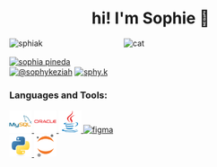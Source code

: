 <h1 align="center">hi! I'm Sophie 🩷</h1>
<!-- <h3 align="center">i can't think of a bio for now</h3> --!>

<img align="right" alt="cat" width="300" height="300" src="https://th.bing.com/th/id/R.245f521ebb6f18153490587f70492f4d?rik=ZJfuEplX6AJLAw&riu=http%3a%2f%2f24.media.tumblr.com%2f245f521ebb6f18153490587f70492f4d%2ftumblr_mmm85kOfvj1s8f329o1_250.gif&ehk=%2bcywEluBWpGjbhZIcyHjqenSpGFqmes1qiQ8V7xLS%2bY%3d&risl=&pid=ImgRaw&r=0">

<p align="left"> <img src="https://komarev.com/ghpvc/?username=sphiak&label=Profile%20views&color=f11373&style=flat" alt="sphiak" /> </p>

<p align="left">
<a href="www.linkedin.com/in/sophiakeziah" target="blank"><img align="center" src="https://raw.githubusercontent.com/rahuldkjain/github-profile-readme-generator/master/src/images/icons/Social/linked-in-alt.svg" alt="sophia pineda" height="30" width="40" /></a>
<a href="https://hashnode.com/@sophykeziah" target="blank"><img align="center" src="https://raw.githubusercontent.com/rahuldkjain/github-profile-readme-generator/master/src/images/icons/Social/hashnode.svg" alt="@sophykeziah" height="30" width="40" /></a>
<a href="discordapp.com/users/829753058082553887" target="blank"><img align="center" src="https://raw.githubusercontent.com/rahuldkjain/github-profile-readme-generator/master/src/images/icons/Social/discord.svg" alt="sphy.k" height="30" width="40" /></a>
</p>

<h3 align="left">Languages and Tools:</h3>
<p align="left">
  <a href="https://www.mysql.com/" target="_blank" rel="noreferrer">
    <img src="https://raw.githubusercontent.com/devicons/devicon/master/icons/mysql/mysql-original-wordmark.svg" alt="mysql" width="40" height="40"/>
  </a>
  <a href="https://www.oracle.com/" target="_blank" rel="noreferrer">
    <img src="https://raw.githubusercontent.com/devicons/devicon/master/icons/oracle/oracle-original.svg" alt="oracle" width="40" height="40"/>
  </a>
  <a href="https://www.java.com/" target="_blank" rel="noreferrer">
    <img src="https://raw.githubusercontent.com/devicons/devicon/master/icons/java/java-original.svg" alt="java" width="40" height="40"/>
  </a>
  <a href="https://www.figma.com/" target="_blank" rel="noreferrer">
    <img src="https://www.vectorlogo.zone/logos/figma/figma-icon.svg" alt="figma" width="40" height="40"/>
  </a>
  <a href="https://www.python.org" target="_blank" rel="noreferrer">
    <img src="https://raw.githubusercontent.com/devicons/devicon/master/icons/python/python-original.svg" alt="python" width="40" height="40"/>
  </a>
  <a href="https://jupyter.org/" target="_blank" rel="noreferrer">
    <img src="https://raw.githubusercontent.com/devicons/devicon/master/icons/jupyter/jupyter-original.svg" alt="jupyter" width="40" height="40"/>
  </a>
</p>


